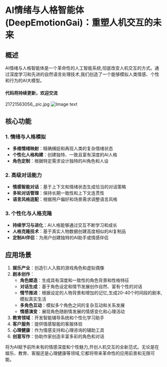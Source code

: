 # AI情绪与人格智能体(DeepEmotionGai)：重塑人机交互的未来

## 概述

AI情绪与人格智能体是一个革命性的人工智能系统,彻底改变人机交互的方式。通过深度学习和先进的自然语言处理技术,我们创造了一个能够模拟人类情感、个性和行为的AI大模型。
#### 代码将持续更新，欢迎交流
21721563056_.pic.jpg
![Image text](https://github.com/DeepMakerAi/DeepEmotionGai/resource/21721563056_.pic.jpg)
## 核心功能

### 1. 情绪与人格模拟

- **多维情绪映射**：精确捕捉和再现人类的复杂情绪状态
- **个性化人格构建**：创建独特、一致且富有深度的AI人格
- **角色定制**：根据特定需求设计独特的AI角色和人设

### 2. 高级对话能力

- **情感智能对话**：基于上下文和情绪状态生成恰当的对话策略
- **多轮对话管理**：保持长期一致性和上下文连贯性
- **语言风格适配**：根据用户偏好和场景需求调整语言风格

### 3. 个性化与人格克隆

- **持续学习与进化**：AI人格能够通过交互不断学习和成长
- **人格克隆技术**：基于真实人物数据创建高度相似的AI复制品
- **定制AI伴侣**：为用户创建独特的AI助手或情感伴侣

## 应用场景

1. **娱乐产业**：创造引人入胜的游戏角色和虚拟偶像
2. **剧本创作**：
    - **角色塑造**：生成具有深度和一致性的角色背景和性格特征
    - **对话生成**：基于角色设定和情节发展创作自然、富有个性的对话
    - **情节推进**：根据设定的人物背景和增加的记忆,生成20-40个时间段的剧本,模拟真实生活
    - **多角色互动**：模拟多个角色之间的复杂互动和关系发展
    - **情感演变**：展现角色随剧情发展的情感变化和心理活动
3. **教育领域**：开发智能辅导系统和个性化学习助手
4. **客户服务**：提供情感智能的客服体验
5. **心理健康**：作为情感支持和心理咨询的辅助工具
6. **创意写作**：协助作家创造丰富多彩的角色和对话

将为AI赋予前所未有的情感深度和个性魅力,开创人机交互的全新范式。无论是在娱乐、教育、客服还是心理健康等领域,它都将带来革命性的应用前景和无限可能。